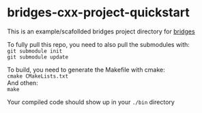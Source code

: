 # bridges-cxx-project-quickstart
This is an example/scafollded bridges project directory for [bridges](http://bridgesuncc.github.io/)

To fully pull this repo, you need to also pull the submodules with:  
`git submodule init`  
`git submodule update`  

To build, you need to generate the Makefile with cmake:  
`cmake CMakeLists.txt`  
And othen:  
`make`

Your compiled code should show up in your `./bin` directory
